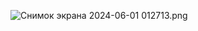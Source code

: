 ![Снимок экрана 2024-06-01 012713.png](..%2F..%2F..%2FPictures%2FScreenshots%2F%D1%ED%E8%EC%EE%EA%20%FD%EA%F0%E0%ED%E0%202024-06-01%20012713.png)